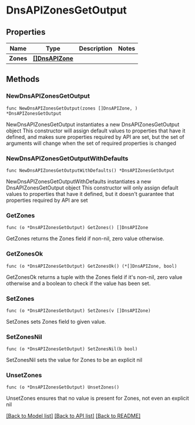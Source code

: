 # DnsAPIZonesGetOutput

## Properties

Name | Type | Description | Notes
------------ | ------------- | ------------- | -------------
**Zones** | [**[]DnsAPIZone**](DnsAPIZone.md) |  | 

## Methods

### NewDnsAPIZonesGetOutput

`func NewDnsAPIZonesGetOutput(zones []DnsAPIZone, ) *DnsAPIZonesGetOutput`

NewDnsAPIZonesGetOutput instantiates a new DnsAPIZonesGetOutput object
This constructor will assign default values to properties that have it defined,
and makes sure properties required by API are set, but the set of arguments
will change when the set of required properties is changed

### NewDnsAPIZonesGetOutputWithDefaults

`func NewDnsAPIZonesGetOutputWithDefaults() *DnsAPIZonesGetOutput`

NewDnsAPIZonesGetOutputWithDefaults instantiates a new DnsAPIZonesGetOutput object
This constructor will only assign default values to properties that have it defined,
but it doesn't guarantee that properties required by API are set

### GetZones

`func (o *DnsAPIZonesGetOutput) GetZones() []DnsAPIZone`

GetZones returns the Zones field if non-nil, zero value otherwise.

### GetZonesOk

`func (o *DnsAPIZonesGetOutput) GetZonesOk() (*[]DnsAPIZone, bool)`

GetZonesOk returns a tuple with the Zones field if it's non-nil, zero value otherwise
and a boolean to check if the value has been set.

### SetZones

`func (o *DnsAPIZonesGetOutput) SetZones(v []DnsAPIZone)`

SetZones sets Zones field to given value.


### SetZonesNil

`func (o *DnsAPIZonesGetOutput) SetZonesNil(b bool)`

 SetZonesNil sets the value for Zones to be an explicit nil

### UnsetZones
`func (o *DnsAPIZonesGetOutput) UnsetZones()`

UnsetZones ensures that no value is present for Zones, not even an explicit nil

[[Back to Model list]](../README.md#documentation-for-models) [[Back to API list]](../README.md#documentation-for-api-endpoints) [[Back to README]](../README.md)


